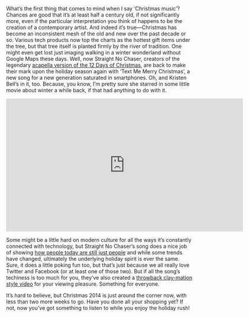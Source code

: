 <!--t ‘Text Me Merry Christmas’ Brings Holiday Cheer Up-to-Date t-->
<!--tag 2014,archive,features,thinkboxly,web tag-->
<!--image /content/images/text-me-merry-christmas-brings-holiday-tech/snc-text-me-1200x6751-1024x576.png image-->
  
What’s the first thing that comes to mind when I say ‘Christmas music’? Chances are good that it’s at least half a century old, if not significantly more, even if the particular interpretation you think of happens to be the creation of a contemporary artist. And indeed it’s true—Christmas has become an inconsistent mesh of the old and new over the past decade or so. Various tech products now top the charts as the hottest gift items under the tree, but that tree itself is planted firmly by the river of tradition. One might even get lost just imaging walking in a winter wonderland without Google Maps these days. Well, now Straight No Chaser, creators of the legendary [acapella version of the 12 Days of Christmas](https://www.youtube.com/watch?v=2Fe11OlMiz8), are back to make their mark upon the holiday season again with ‘Text Me Merry Christmas’, a new song for a new generation saturated in smartphones. Oh, and Kristen Bell’s in it, too. Because, you know, I’m pretty sure she starred in some little movie about winter a while back, if that had anything to do with it.  
  

<iframe width="640" height="360" src="https://www.youtube.com/embed/DpxYDEVIe7E?rel=0" frameborder="0" allowfullscreen></iframe>

  
  
Some might be a little hard on modern culture for all the ways it’s constantly connected with technology, but Straight No Chaser’s song does a nice job of showing [how people today are still just people](https://newucasc.me/post/dont-blame-technology) and while some trends have changed, ultimately the underlying holiday spirit is ever the same. Sure, it does a little poking fun too, but that’s just because we all really love Twitter and Facebook (or at least one of those two). But if all the song’s techiness is too much for you, they’ve also created a [throwback clay-mation style video](https://www.youtube.com/watch?v=EmhfdQlOiy0) for your viewing pleasure. Something for everyone.  
  
It’s hard to believe, but Christmas 2014 is just around the corner now, with less than two more weeks to go. Have you done all your shopping yet? If not, now you’ve got something to listen to while you enjoy the holiday rush!
